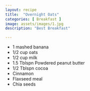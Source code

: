 ```yaml
---
layout: recipe
title:  "Overnight Oats"
categories: [ Breakfast ]
image: assets/images/1.jpg
description: "Best Breakfast"

---
```


- 1 mashed banana
- 1/2 cup oats
- 1/2 cup milk
- 1.5 Tblspn Powdered peanut butter
- 1/2 Tblspn cocoa
- Cinnamon
- Flaxseed meal
- Chia seeds
